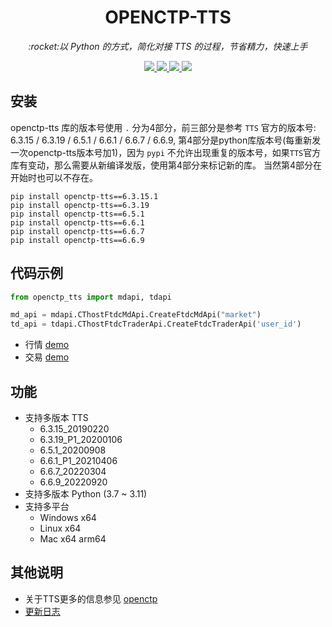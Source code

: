 <h1 align="center">OPENCTP-TTS</h1>

<p align="center">          
    <em>:rocket:以 Python 的方式，简化对接 TTS 的过程，节省精力，快速上手</em>  
</p>

<p align="center">     
    <a href="https://pypi.org/project/openctp-tts" target="_blank">                  
        <img src="https://badgen.net/badge/pypi/openctp-tts/green" />     
    </a>     
    <a href="#" target="_blank">
        <img src="https://badgen.net/badge/tts/6.3.15|6.3.19|6.5.1|6.6.1|6.6.7|6.6.9/green" />
    </a>       
    <a href="#">     
        <img src="https://badgen.net/badge/python/3.7|3.8|3.9|3.10|3.11/green" />          
    </a> 
    <a href="#">         
        <img src="https://badgen.net/badge/plat/Windows|Linux|Mac/green" />  
    </a>        
</p>

## 安装

openctp-tts 库的版本号使用 `.` 分为4部分，前三部分是参考 `TTS` 官方的版本号: 6.3.15 / 6.3.19 / 6.5.1 / 6.6.1 / 6.6.7 / 6.6.9,
第4部分是python库版本号(每重新发一次openctp-tts版本号加1)，因为 `pypi` 不允许出现重复的版本号，如果`TTS`官方库有变动，那么需要从新编译发版，使用第4部分来标记新的库。
当然第4部分在开始时也可以不存在。

```shell
pip install openctp-tts==6.3.15.1
pip install openctp-tts==6.3.19
pip install openctp-tts==6.5.1
pip install openctp-tts==6.6.1
pip install openctp-tts==6.6.7
pip install openctp-tts==6.6.9
```

## 代码示例

```python
from openctp_tts import mdapi, tdapi

md_api = mdapi.CThostFtdcMdApi.CreateFtdcMdApi("market")
td_api = tdapi.CThostFtdcTraderApi.CreateFtdcTraderApi('user_id')
```

- 行情 [demo](demo/mdapi.py)
- 交易 [demo](demo/tdapi.py)

## 功能

- 支持多版本 TTS
    - 6.3.15_20190220
    - 6.3.19_P1_20200106
    - 6.5.1_20200908
    - 6.6.1_P1_20210406
    - 6.6.7_20220304
    - 6.6.9_20220920
- 支持多版本 Python (3.7 ~ 3.11)
- 支持多平台
    - Windows x64
    - Linux x64
    - Mac x64 arm64

## 其他说明

- 关于TTS更多的信息参见 [openctp](https://github.com/openctp/openctp)
- [更新日志](CHANGELOG.md)
